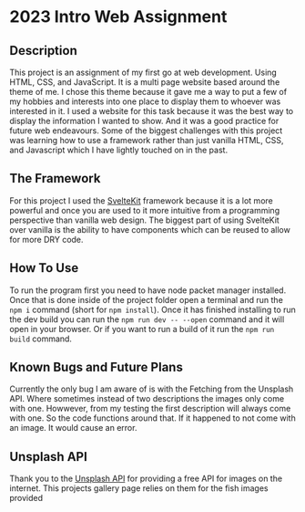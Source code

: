 # 2023 Intro Web Assignment

## Description

This project is an assignment of my first go at web development. Using HTML, CSS, and JavaScript. It is a multi page website based around the theme of me. I chose this theme because it gave me a way to put a few of my hobbies and interests into one place to display them to whoever was interested in it. I used a website for this task because it was the best way to display the information I wanted to show. And it was a good practice for future web endeavours. Some of the biggest challenges with this project was learning how to use a framework rather than just vanilla HTML, CSS, and Javascript which I have lightly touched on in the past.

## The Framework

For this project I used the [SvelteKit](https://kit.svelte.dev/ "kit.svelte.dev") framework because it is a lot more powerful and once you are used to it more intuitive from a programming perspective than vanilla web design. The biggest part of using SvelteKit over vanilla is the ability to have components which can be reused to allow for more DRY code.

## How To Use

To run the program first you need to have node packet manager installed. Once that is done inside of the project folder open a terminal and run the `npm i` command (short for `npm install`). Once it has finished installing to run the dev build you can run the `npm run dev -- --open` command and it will open in your browser. Or if you want to run a build of it run the `npm run build` command.

## Known Bugs and Future Plans

Currently the only bug I am aware of is with the Fetching from the Unsplash API. Where sometimes instead of two descriptions the images only come with one. Howwever, from my testing the first description will always come with one. So the code functions around that. If it happened to not come with an image. It would cause an error.

## Unsplash API 

Thank you to the [Unsplash API](https://unsplash.com/ "unsplash.com") for providing a free API for images on the internet. This projects gallery page relies on them for the fish images provided
